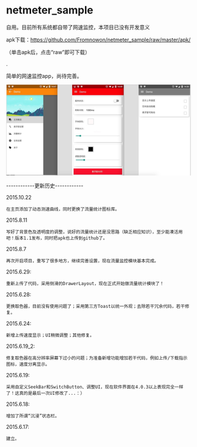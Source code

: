 # netmeter_sample




自用。目前所有系统都自带了网速监控，本项目已没有开发意义






apk下载：https://github.com/Fromnowon/netmeter_sample/raw/master/apk/

（单击apk后，点击“raw”即可下载）





.


简单的网速监控app，尚待完善。


![image](https://github.com/Fromnowon/netmeter_sample/raw/master/pic.png)



------------更新历史------------


2015.10.22

    在主页添加了动态测速曲线，同时更换了流量统计图标库。




2015.8.11



    写好了背景色及透明度的调整，说好的流量统计还是没思路（缺乏相应知识），至少能凑活用吧！版本1.1发布，同时把apk也上传到github了。







2015.8.7



    再次开启项目，重写了很多地方，继续完善设置，现在流量监控模块基本完成。




2015.6.29:


    重新上传了代码，采用侧滑的DrawerLayout，现在正式开始做流量统计模块了！



2015.6.28:


    更换取色器，目前没有使用问题了；采用第三方Toast以统一外观；去除若干冗余代码，若干修复。


2015.6.24:


    新增上传速度显示；UI稍微调整；其他修复。


2015.6.19_2:


    修复取色器在高分辨率屏幕下过小的问题；为准备新增功能增加若干代码，例如上传/下载指示图标，速度分离显示。


2015.6.19:


    采用自定义SeekBar和SwitchButton、调整UI，现在软件界面在4.0.3以上表现完全一样了！这真的是最后一次UI修改了...：）


2015.6.18:


    增加了所谓“沉浸”状态栏。

2015.6.17:


    建立。
